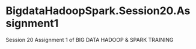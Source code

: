 # BigdataHadoopSpark.Session20.Assignment1
Session 20 Assignment 1 of BIG DATA HADOOP &amp; SPARK TRAINING
